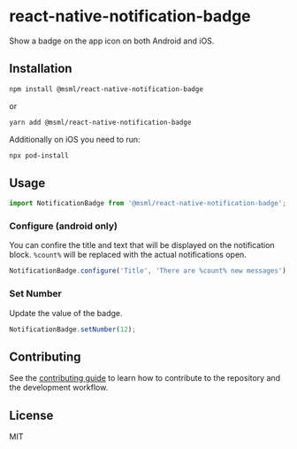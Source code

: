 # react-native-notification-badge

Show a badge on the app icon on both Android and iOS.

## Installation

```sh
npm install @msml/react-native-notification-badge
```

or

```sh
yarn add @msml/react-native-notification-badge
```

Additionally on iOS you need to run:

```sh
npx pod-install
```

## Usage

```js
import NotificationBadge from '@msml/react-native-notification-badge';
```

### Configure (android only)

You can confire the title and text that will be displayed on the notification block. `%count%` will be replaced with the actual notifications open.

```js
NotificationBadge.configure('Title', 'There are %count% new messages');
```

### Set Number

Update the value of the badge.

```js
NotificationBadge.setNumber(12);
```

## Contributing

See the [contributing guide](CONTRIBUTING.md) to learn how to contribute to the repository and the development workflow.

## License

MIT
